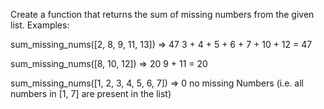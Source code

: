 Create a function that returns the sum of missing numbers from the given list.
Examples:

sum_missing_nums([2, 8, 9, 11, 13]) => 47
3 + 4 + 5 + 6 + 7 + 10 + 12 = 47

sum_missing_nums([8, 10, 12]) => 20
9 + 11 = 20

sum_missing_nums([1, 2, 3, 4, 5, 6, 7]) => 0
no missing Numbers (i.e. all numbers in [1, 7] are present in the list)
